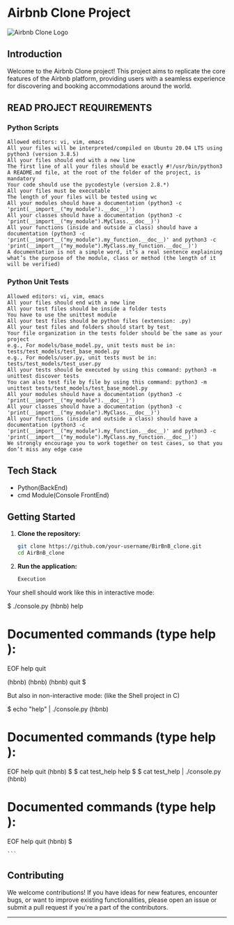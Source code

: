 # Airbnb Clone Project

![Airbnb Clone Logo](https://www.google.com/imgres?imgurl=https%3A%2F%2Fcdn.freebiesupply.com%2Flogos%2Flarge%2F2x%2Fairbnb-2-logo-png-transparent.png&tbnid=wfy8LrQ5F6TfTM&vet=1&imgrefurl=https%3A%2F%2Ffreebiesupply.com%2Flogos%2Fairbnb-logo-2%2F&docid=KIrtz5c8u8_otM&w=2400&h=2400&source=sh%2Fx%2Fim%2Fm1%2F1)

## Introduction

Welcome to the Airbnb Clone project! This project aims to replicate the core features of the Airbnb platform, providing users with a seamless experience for discovering and booking accommodations around the world.


## READ PROJECT REQUIREMENTS
### Python Scripts

    Allowed editors: vi, vim, emacs
    All your files will be interpreted/compiled on Ubuntu 20.04 LTS using python3 (version 3.8.5)
    All your files should end with a new line
    The first line of all your files should be exactly #!/usr/bin/python3
    A README.md file, at the root of the folder of the project, is mandatory
    Your code should use the pycodestyle (version 2.8.*)
    All your files must be executable
    The length of your files will be tested using wc
    All your modules should have a documentation (python3 -c 'print(__import__("my_module").__doc__)')
    All your classes should have a documentation (python3 -c 'print(__import__("my_module").MyClass.__doc__)')
    All your functions (inside and outside a class) should have a documentation (python3 -c 'print(__import__("my_module").my_function.__doc__)' and python3 -c 'print(__import__("my_module").MyClass.my_function.__doc__)')
    A documentation is not a simple word, it’s a real sentence explaining what’s the purpose of the module, class or method (the length of it will be verified)

### Python Unit Tests

    Allowed editors: vi, vim, emacs
    All your files should end with a new line
    All your test files should be inside a folder tests
    You have to use the unittest module
    All your test files should be python files (extension: .py)
    All your test files and folders should start by test_
    Your file organization in the tests folder should be the same as your project
    e.g., For models/base_model.py, unit tests must be in: tests/test_models/test_base_model.py
    e.g., For models/user.py, unit tests must be in: tests/test_models/test_user.py
    All your tests should be executed by using this command: python3 -m unittest discover tests
    You can also test file by file by using this command: python3 -m unittest tests/test_models/test_base_model.py
    All your modules should have a documentation (python3 -c 'print(__import__("my_module").__doc__)')
    All your classes should have a documentation (python3 -c 'print(__import__("my_module").MyClass.__doc__)')
    All your functions (inside and outside a class) should have a documentation (python3 -c 'print(__import__("my_module").my_function.__doc__)' and python3 -c 'print(__import__("my_module").MyClass.my_function.__doc__)')
    We strongly encourage you to work together on test cases, so that you don’t miss any edge case


## Tech Stack

- Python(BackEnd)
- cmd Module(Console FrontEnd)


## Getting Started

1. **Clone the repository:**

    ```bash
    git clone https://github.com/your-username/BirBnB_clone.git
    cd AirBnB_clone
    ```
2.  **Run the application:**

    ```bash
    Execution

Your shell should work like this in interactive mode:

$ ./console.py
(hbnb) help

Documented commands (type help <topic>):
========================================
EOF  help  quit

(hbnb) 
(hbnb) 
(hbnb) quit
$

But also in non-interactive mode: (like the Shell project in C)

$ echo "help" | ./console.py
(hbnb)

Documented commands (type help <topic>):
========================================
EOF  help  quit
(hbnb) 
$
$ cat test_help
help
$
$ cat test_help | ./console.py
(hbnb)

Documented commands (type help <topic>):
========================================
EOF  help  quit
(hbnb) 
$

    ```

## Contributing

We welcome contributions! If you have ideas for new features, encounter bugs, or want to improve existing functionalities, please open an issue or submit a pull request if you're a part of the contributors.


---
